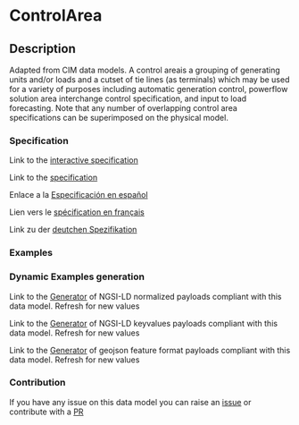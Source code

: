 # ControlArea

## Description 

Adapted from CIM data models. A control areais a grouping of generating units and/or loads and a cutset of tie lines (as terminals) which may be used for a variety of purposes including automatic generation control, powerflow solution area interchange control specification, and input to load forecasting.   Note that any number of overlapping control area specifications can be superimposed on the physical model.
### Specification

Link to the [interactive specification](https://swagger.lab.fiware.org/?url=https://smart-data-models.github.io/dataModel.EnergyCIM/ControlArea/swagger.yaml)

Link to the [specification](https://smart-data-models.github.io/dataModel.EnergyCIM/ControlArea/doc/spec.md)

Enlace a la [Especificación en español](https://smart-data-models.github.io/dataModel.EnergyCIM/ControlArea/doc/spec_ES.md)

Lien vers le [spécification en français](https://smart-data-models.github.io/dataModel.EnergyCIM/ControlArea/doc/spec_FR.md)

Link zu der [deutchen Spezifikation](https://smart-data-models.github.io/dataModel.EnergyCIM/ControlArea/doc/spec_DE.md)
### Examples
### Dynamic Examples generation

Link to the [Generator](https://smartdatamodels.org/extra/ngsi-ld_generator_v0.92.php?schemaUrl=https://raw.githubusercontent.com/smart-data-models/dataModel.EnergyCIM/master/ControlArea/schema.json&email=info@smartdatamodels.org) of NGSI-LD normalized payloads compliant with this data model. Refresh for new values

Link to the [Generator](https://smartdatamodels.org/extra/ngsi-ld_generator_keyvalues_v0.92.php?schemaUrl=https://raw.githubusercontent.com/smart-data-models/dataModel.EnergyCIM/master/ControlArea/schema.json&email=info@smartdatamodels.org) of NGSI-LD keyvalues payloads compliant with this data model. Refresh for new values

Link to the [Generator](https://smartdatamodels.org/extra/geojson_features_generator_v1.0.php?schemaUrl=https://raw.githubusercontent.com/smart-data-models/dataModel.EnergyCIM/master/ControlArea/schema.json&email=info@smartdatamodels.org) of geojson feature format payloads compliant with this data model. Refresh for new values
### Contribution

 If you have any issue on this data model you can raise an [issue](https://github.com/smart-data-models/dataModel.EnergyCIM/issues)  or contribute with a [PR](https://github.com/smart-data-models/dataModel.EnergyCIM/pulls)